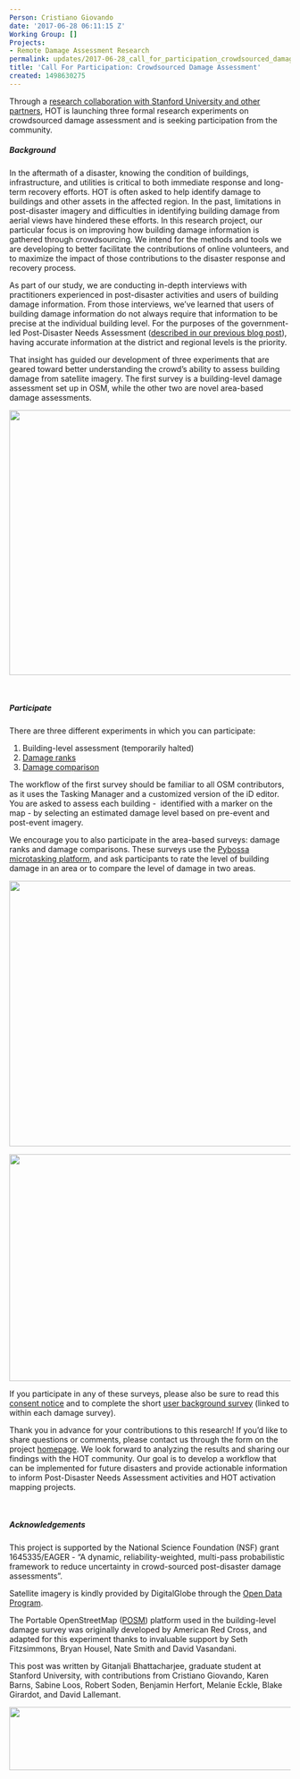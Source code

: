 ```yaml
---
Person: Cristiano Giovando
date: '2017-06-28 06:11:15 Z'
Working Group: []
Projects:
- Remote Damage Assessment Research
permalink: updates/2017-06-28_call_for_participation_crowdsourced_damage_assessment
title: 'Call For Participation: Crowdsourced Damage Assessment'
created: 1498630275
---
```

<p>Through a <a href="https://www.hotosm.org/updates/2017-04-26_hot_research_partnership_on_crowdsourced_damage_assessment" target="_blank">research collaboration with Stanford University and other partners</a>, HOT is launching three formal research experiments on crowdsourced damage assessment and is seeking participation from the community.</p><p><!--break--></p><h5>Background</h5><p>In the aftermath of a disaster, knowing the condition of buildings, infrastructure, and utilities is critical to both immediate response and long-term recovery efforts. HOT is often asked to help identify damage to buildings and other assets in the affected region. In the past, limitations in post-disaster imagery and difficulties in identifying building damage from aerial views have hindered these efforts. In this research project, our particular focus is on improving how building damage information is gathered through crowdsourcing. We intend for the methods and tools we are developing to better facilitate the contributions of online volunteers, and to maximize the impact of those contributions to the disaster response and recovery process.&nbsp;</p><p>As part of our study, we are conducting in-depth interviews with practitioners experienced in post-disaster activities and users of building damage information. From those interviews, we’ve learned that users of building damage information do not always require that information to be precise at the individual building level. For the purposes of the government-led Post-Disaster Needs Assessment (<a href="https://www.hotosm.org/updates/2017-04-26_hot_research_partnership_on_crowdsourced_damage_assessment" target="_blank">described in our previous blog post</a>), having accurate information at the district and regional levels is the priority.</p><p>That insight has guided our development of three experiments that are geared toward better understanding the crowd’s ability to assess building damage from satellite imagery. The first survey is a building-level damage assessment set up in OSM, while the other two are novel area-based damage assessments.</p><p><img src="/sites/default/files/Screen%20Shot%202017-06-27%20at%2022.57.42.jpg" alt="" width="800" height="474"></p><p>&nbsp;</p><h5>Participate</h5><p>There are three different experiments in which you can participate:</p><ol><li>Building-level assessment (temporarily halted)</li><li><a href="http://pybossa.geog.uni-heidelberg.de/project/exp2a/" target="_blank">Damage ranks</a></li><li><a href="http://pybossa.geog.uni-heidelberg.de/project/exp3a/" target="_blank">Damage comparison</a></li></ol><p>The workflow of the first survey should be familiar to all OSM contributors, as it uses the Tasking Manager and a customized version of the iD editor. You are asked to assess each building - &nbsp;identified with a marker on the map - by selecting an estimated damage level based on pre-event and post-event imagery.</p><p>We encourage you to also participate in the area-based surveys: damage ranks and damage comparisons. These surveys use the <a href="http://pybossa.com/" target="_blank">Pybossa microtasking platform</a>, and ask participants to rate the level of building damage in an area or to compare the level of damage in two areas.&nbsp;</p><p><img src="/sites/default/files/Screen%20Shot%202017-06-27%20at%2022.58.31.jpg" alt="" width="800" height="475"></p><p><img src="/sites/default/files/Screen%20Shot%202017-06-27%20at%2023.01.41.jpg" alt="" width="800" height="406"></p><p>If you participate in any of these surveys, please also be sure to read this <a href="http://urbanresilience.stanford.edu/wp-content/uploads/2017/06/Consent-Waiver-of-Documentation-RAD-CrowdSurvey.pdf" target="_blank">consent notice</a> and to complete the short <a href="https://www.surveymonkey.de/r/RV9WB2B" target="_blank">user background survey</a> (linked to within each damage survey).</p><p>Thank you in advance for your contributions to this research! If you’d like to share questions or comments, please contact us through the form on the project <a href="http://urbanresilience.stanford.edu/rad-crowd/" target="_blank">homepage</a>. We look forward to analyzing the results and sharing our findings with the HOT community. Our goal is to develop a workflow that can be implemented for future disasters and provide actionable information to inform Post-Disaster Needs Assessment activities and HOT activation mapping projects.</p><p>&nbsp;</p><h5>Acknowledgements</h5><p>This project is supported by the National Science Foundation (NSF) grant 1645335/EAGER - “A dynamic, reliability-weighted, multi-pass probabilistic framework to reduce uncertainty in crowd-sourced post-disaster damage assessments”.</p><p>Satellite imagery is kindly provided by DigitalGlobe through the <a href="https://www.digitalglobe.com/opendata" target="_blank">Open Data Program</a>.</p><p>The Portable OpenStreetMap (<a href="https://github.com/posm/posm" target="_blank">POSM</a>) platform used in the building-level damage survey was originally developed by American Red Cross, and adapted for this experiment thanks to invaluable support by Seth Fitzsimmons, Bryan Housel, Nate Smith and David Vasandani.</p><p>This post was written by Gitanjali Bhattacharjee, graduate student at Stanford University, with contributions from Cristiano Giovando, Karen Barns, Sabine Loos, Robert Soden, Benjamin Herfort, Melanie Eckle, Blake Girardot, and David Lallemant.</p><p><img src="/sites/default/files/Screen%20Shot%202017-06-27%20at%2023.02.16.jpg" alt="" width="800" height="113"></p><p>&nbsp;</p><p>&nbsp;</p>
